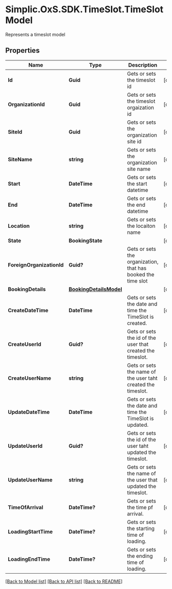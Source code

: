# Simplic.OxS.SDK.TimeSlot.TimeSlotModel
Represents a timeslot model

## Properties

Name | Type | Description | Notes
------------ | ------------- | ------------- | -------------
**Id** | **Guid** | Gets or sets the timeslot id | [optional] 
**OrganizationId** | **Guid** | Gets or sets the timeslot orgaization id | [optional] 
**SiteId** | **Guid** | Gets or sets the organization site id | [optional] 
**SiteName** | **string** | Gets or sets the organization site name | [optional] 
**Start** | **DateTime** | Gets or sets the start datetime | [optional] 
**End** | **DateTime** | Gets or sets the end datetime | [optional] 
**Location** | **string** | Gets or sets the locaiton name | [optional] 
**State** | **BookingState** |  | [optional] 
**ForeignOrganizationId** | **Guid?** | Gets or sets the organization, that has booked the time slot | [optional] 
**BookingDetails** | [**BookingDetailsModel**](BookingDetailsModel.md) |  | [optional] 
**CreateDateTime** | **DateTime** | Gets or sets the date and time the TimeSlot is created. | [optional] 
**CreateUserId** | **Guid?** | Gets or sets the id of the user that created the timeslot. | [optional] 
**CreateUserName** | **string** | Gets or sets the name of the user taht created the timeslot. | [optional] 
**UpdateDateTime** | **DateTime** | Gets or sets the date and time the TimeSlot is updated. | [optional] 
**UpdateUserId** | **Guid?** | Gets or sets the id of the user taht updated the timeslot. | [optional] 
**UpdateUserName** | **string** | Gets or sets the name of the user that updated the timeslot. | [optional] 
**TimeOfArrival** | **DateTime?** | Gets or sets the time pf arrival. | [optional] 
**LoadingStartTime** | **DateTime?** | Gets or sets the starting time of loading. | [optional] 
**LoadingEndTime** | **DateTime?** | Gets or sets the ending time of loading. | [optional] 

[[Back to Model list]](../README.md#documentation-for-models) [[Back to API list]](../README.md#documentation-for-api-endpoints) [[Back to README]](../README.md)

